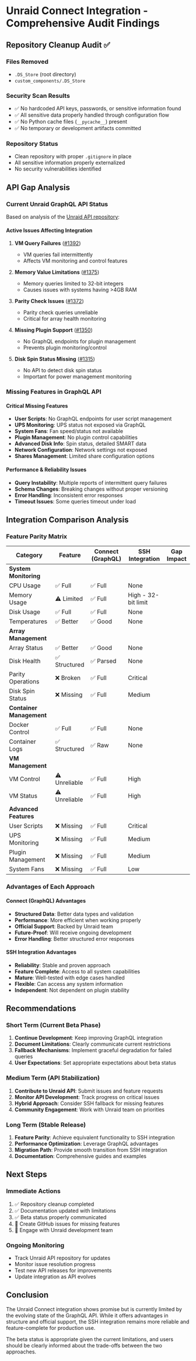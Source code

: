 # Unraid Connect Integration - Comprehensive Audit Findings

## Repository Cleanup Audit ✅

### Files Removed
- `.DS_Store` (root directory)
- `custom_components/.DS_Store`

### Security Scan Results
- ✅ No hardcoded API keys, passwords, or sensitive information found
- ✅ All sensitive data properly handled through configuration flow
- ✅ No Python cache files (`__pycache__`) present
- ✅ No temporary or development artifacts committed

### Repository Status
- Clean repository with proper `.gitignore` in place
- All sensitive information properly externalized
- No security vulnerabilities identified

## API Gap Analysis

### Current Unraid GraphQL API Status
Based on analysis of the [Unraid API repository](https://github.com/unraid/api):

#### Active Issues Affecting Integration
1. **VM Query Failures** ([#1392](https://github.com/unraid/api/issues/1392))
   - VM queries fail intermittently
   - Affects VM monitoring and control features

2. **Memory Value Limitations** ([#1375](https://github.com/unraid/api/issues/1375))
   - Memory queries limited to 32-bit integers
   - Causes issues with systems having >4GB RAM

3. **Parity Check Issues** ([#1372](https://github.com/unraid/api/issues/1372))
   - Parity check queries unreliable
   - Critical for array health monitoring

4. **Missing Plugin Support** ([#1350](https://github.com/unraid/api/issues/1350))
   - No GraphQL endpoints for plugin management
   - Prevents plugin monitoring/control

5. **Disk Spin Status Missing** ([#1315](https://github.com/unraid/api/issues/1315))
   - No API to detect disk spin status
   - Important for power management monitoring

### Missing Features in GraphQL API

#### Critical Missing Features
- **User Scripts**: No GraphQL endpoints for user script management
- **UPS Monitoring**: UPS status not exposed via GraphQL
- **System Fans**: Fan speed/status not available
- **Plugin Management**: No plugin control capabilities
- **Advanced Disk Info**: Spin status, detailed SMART data
- **Network Configuration**: Network settings not exposed
- **Shares Management**: Limited share configuration options

#### Performance & Reliability Issues
- **Query Instability**: Multiple reports of intermittent query failures
- **Schema Changes**: Breaking changes without proper versioning
- **Error Handling**: Inconsistent error responses
- **Timeout Issues**: Some queries timeout under load

## Integration Comparison Analysis

### Feature Parity Matrix

| Category | Feature | Connect (GraphQL) | SSH Integration | Gap Impact |
|----------|---------|-------------------|-----------------|------------|
| **System Monitoring** |
| CPU Usage | ✅ Full | ✅ Full | None |
| Memory Usage | ⚠️ Limited | ✅ Full | High - 32-bit limit |
| Disk Usage | ✅ Full | ✅ Full | None |
| Temperatures | ✅ Better | ✅ Good | None |
| **Array Management** |
| Array Status | ✅ Better | ✅ Good | None |
| Disk Health | ✅ Structured | ✅ Parsed | None |
| Parity Operations | ❌ Broken | ✅ Full | Critical |
| Disk Spin Status | ❌ Missing | ✅ Full | Medium |
| **Container Management** |
| Docker Control | ✅ Full | ✅ Full | None |
| Container Logs | ✅ Structured | ✅ Raw | None |
| **VM Management** |
| VM Control | ⚠️ Unreliable | ✅ Full | High |
| VM Status | ⚠️ Unreliable | ✅ Full | High |
| **Advanced Features** |
| User Scripts | ❌ Missing | ✅ Full | Critical |
| UPS Monitoring | ❌ Missing | ✅ Full | Medium |
| Plugin Management | ❌ Missing | ✅ Full | Medium |
| System Fans | ❌ Missing | ✅ Full | Low |

### Advantages of Each Approach

#### Connect (GraphQL) Advantages
- **Structured Data**: Better data types and validation
- **Performance**: More efficient when working properly
- **Official Support**: Backed by Unraid team
- **Future-Proof**: Will receive ongoing development
- **Error Handling**: Better structured error responses

#### SSH Integration Advantages
- **Reliability**: Stable and proven approach
- **Feature Complete**: Access to all system capabilities
- **Mature**: Well-tested with edge cases handled
- **Flexible**: Can access any system information
- **Independent**: Not dependent on plugin stability

## Recommendations

### Short Term (Current Beta Phase)
1. **Continue Development**: Keep improving GraphQL integration
2. **Document Limitations**: Clearly communicate current restrictions
3. **Fallback Mechanisms**: Implement graceful degradation for failed queries
4. **User Expectations**: Set appropriate expectations about beta status

### Medium Term (API Stabilization)
1. **Contribute to Unraid API**: Submit issues and feature requests
2. **Monitor API Development**: Track progress on critical issues
3. **Hybrid Approach**: Consider SSH fallback for missing features
4. **Community Engagement**: Work with Unraid team on priorities

### Long Term (Stable Release)
1. **Feature Parity**: Achieve equivalent functionality to SSH integration
2. **Performance Optimization**: Leverage GraphQL advantages
3. **Migration Path**: Provide smooth transition from SSH integration
4. **Documentation**: Comprehensive guides and examples

## Next Steps

### Immediate Actions
1. ✅ Repository cleanup completed
2. ✅ Documentation updated with limitations
3. ✅ Beta status properly communicated
4. 🔄 Create GitHub issues for missing features
5. 🔄 Engage with Unraid development team

### Ongoing Monitoring
- Track Unraid API repository for updates
- Monitor issue resolution progress
- Test new API releases for improvements
- Update integration as API evolves

## Conclusion

The Unraid Connect integration shows promise but is currently limited by the evolving state of the GraphQL API. While it offers advantages in structure and official support, the SSH integration remains more reliable and feature-complete for production use.

The beta status is appropriate given the current limitations, and users should be clearly informed about the trade-offs between the two approaches.
